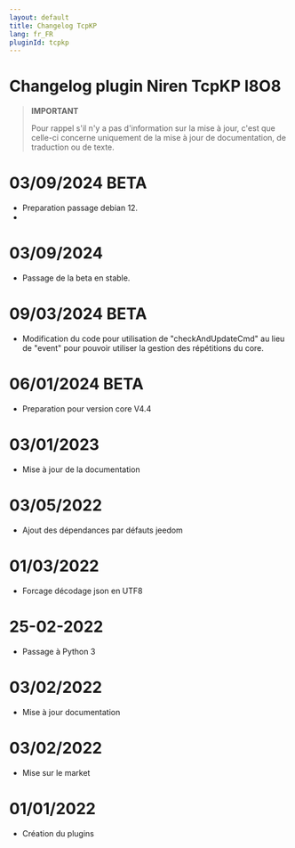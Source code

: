 ```yaml
---
layout: default
title: Changelog TcpKP
lang: fr_FR
pluginId: tcpkp
---
```


# Changelog plugin Niren TcpKP I8O8

>**IMPORTANT**
>
>Pour rappel s'il n'y a pas d'information sur la mise à jour, c'est que celle-ci concerne uniquement de la mise à jour de documentation, de traduction ou de texte.

# 03/09/2024 BETA
- Preparation passage debian 12.
- 
# 03/09/2024 
- Passage de la beta en stable.
  
# 09/03/2024 BETA
- Modification du code pour utilisation de "checkAndUpdateCmd" au lieu de "event" pour pouvoir utiliser la gestion des répétitions du core.

# 06/01/2024 BETA
- Preparation pour version core V4.4

# 03/01/2023
- Mise à jour de la documentation

# 03/05/2022
- Ajout des dépendances par défauts jeedom

# 01/03/2022
- Forcage décodage json en UTF8

# 25-02-2022

- Passage à Python 3

# 03/02/2022

- Mise à jour documentation

# 03/02/2022

- Mise sur le market


# 01/01/2022

- Création du plugins
